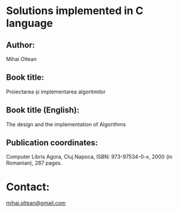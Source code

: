 # Solutions implemented in C language

## Author: 
Mihai Oltean

## Book title:
Proiectarea și implementarea algoritmilor

## Book title (English):
The design and the implementation of Algorithms


## Publication coordinates:
Computer Libris Agora, Cluj Napoca, ISBN: 973-97534-0-x, 2000 (in Romanian), 287 pages.

# Contact: 
mihai.oltean@gmail.com